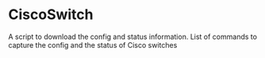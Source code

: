 # CiscoSwitch
A script to download the config and status information.
List of commands to capture the config and the status of Cisco switches
